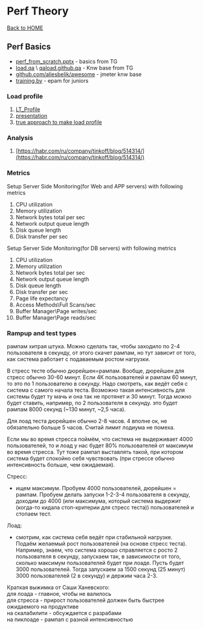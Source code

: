 # Perf Theory

[Back to HOME](https://prone19.github.io/)

## Perf Basics
* [perf_from_scratch.pptx](assets/perf_from_scratch.pptx) - basics from TG
* [load.qa](https://load.qa/) \ [qaload.github.qa](https://github.com/qaload/qaload.github.io) - Knw base from TG
* [github.com/aliesbelik/awesome](https://github.com/aliesbelik/awesome) - jmeter knw base
* [training.by](https://training.by/#!/Training/2957?lang=ru) -  epam for juniors

### Load profile
1. [LT_Profile](https://github.com/pflb/LT_Profile)
2. [presentation](https://docs.google.com/presentation/d/1Vfw6_FIYxJxfsIW1-OFaj-SOmLZYUkJuM-k7wvcNhAE/edit#slide=id.g8977d36562_0_81)
3. [true approach to make load profile](https://sqadays.com/ru/talk/52678)

### Analysis
1. [https://habr.com/ru/company/tinkoff/blog/514314/](https://habr.com/ru/company/tinkoff/blog/514314/)

### Metrics
Setup Server Side Monitoring(for Web and APP servers) with following metrics  
1. CPU utilization
2. Memory utilization
3. Network bytes total per sec
4. Network output queue length
5. Disk queue length
6. Disk transfer per sec

Setup Server Side Monitoring(for DB servers) with following metrics  
1. CPU utilization
2. Memory utilization
3. Network bytes total per sec
4. Network output queue length
5. Disk queue length
6. Disk transfer per sec
7. Page life expectancy
8. Access Methods\Full Scans/sec
9. Buffer Manager\Page writes/sec
10. Buffer Manager\Page reads/sec

### Rampup and test types
рампам хитрая штука. Можно сделать так, чтобы заходило по 2-4 пользователя в секунду, от этого скачет рампам, но тут зависит от того, как система работает с подаваемым ростом нагрузки.

В стресс тесте обычно дюрейшен=рампам.
Вообще, дюрейшен для стресс обычно 30-60 минут. 
Если 4К пользователей и рампам 60 минут, то это по 1 пользователю в секунду. 
Надо смотреть, как ведёт себя с система с самого начала теста. 
Возможно такая интенсивность для системы будет ту мачь и она так не протянет и 30 минут. 
Тогда можно будет ставить, например, по 2 пользователя в секунду. это будет рампам 8000 секунд (~130 минут, ~2,5 часа).

Для лоад теста дюрейшен обычно 2-8 часов. 4 вполне ок, не обязательно больше 5 часов. Считай лимит лодиума не помеха.

Если мы во время стресса поймём, что система не выдерживает 4000 пользователей, то и лоад у нас будет 80% пользователей от максимум во время стресса. 
Тут тоже рампап выставлять такой, при котором система будет спокойно себя чувствовать (при стрессе обычно интенсивность больше, чем ожидаемая).

Стресс:
- ищем максимум. Пробуем 4000 пользователей, дюрейшен = рампам. Пробуем делать запуски 1-2-3-4 пользователя в секунду, 
  доходим до 4000 (или максимума, который система выдержит (когда-то кидала стоп-критерии для стресс теста)) пользователей и стопаем тест.

Лоад:
- смотрим, как система себя ведёт при стабильной нагрузке.   
  Подаём желаемый рост пользователей (на основе стресс теста).   
  Например, знаем, что система хорошо справляется с росто 2 пользователя в секунду, запускаем так, в зависимости от того, сколько максимум пользователей будет при лоаде. 
  Пусть будет 3000 пользователей. Тогда запускаем за 1500 секунд (25 минут) 3000 пользователей (2 в секунду) и держим часа 2-3.

Краткая выжимка от Саши Ханевского:  
для лоада - главное, чтобы не валилось  
для стресса - прирост пользователей должен быть быстрее ожидаемого на продуктиве  
на скалабилити - обсуждается с разрабами  
на пиклоаде - рампап с разной интенсивностью   